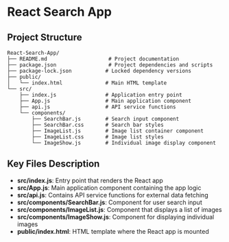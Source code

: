 # React Search App

## Project Structure

```
React-Search-App/
├── README.md                    # Project documentation
├── package.json                 # Project dependencies and scripts
├── package-lock.json           # Locked dependency versions
├── public/
│   └── index.html              # Main HTML template
└── src/
    ├── index.js                # Application entry point
    ├── App.js                  # Main application component
    ├── api.js                  # API service functions
    └── components/
        ├── SearchBar.js        # Search input component
        ├── SearchBar.css       # Search bar styles
        ├── ImageList.js        # Image list container component
        ├── ImageList.css       # Image list styles
        └── ImageShow.js        # Individual image display component
```

## Key Files Description

- **src/index.js**: Entry point that renders the React app
- **src/App.js**: Main application component containing the app logic
- **src/api.js**: Contains API service functions for external data fetching
- **src/components/SearchBar.js**: Component for user search input
- **src/components/ImageList.js**: Component that displays a list of images
- **src/components/ImageShow.js**: Component for displaying individual images
- **public/index.html**: HTML template where the React app is mounted
